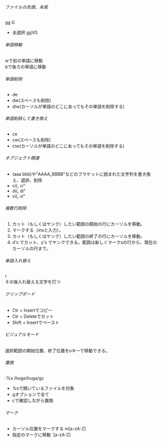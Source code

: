 ###### ファイルの先頭、末尾
gg
G
- 全選択
  ggVG

###### 単語移動
wで前の単語に移動  
bで後ろの単語に移動

###### 単語削除
 * de  
 * dw(スペースも削除)  
 * diw(カーソルが単語のどこにあってもその単語を削除する)

###### 単語削除して書き換え
 * ce  
 * cw(スペースも削除)  
 * ciw(カーソルが単語のどこにあってもその単語を削除する)

###### オブジェクト関連  
 * (aaa bbb)や"AAAA_BBBB"などのブラケットに囲まれた文字列を書き換え、選択、削除  
  * ci(, ci"
  * di(, di"
  * vi(, vi"

###### 複数行削除
 1. カット（もしくはヤンク）したい範囲の開始の行にカーソルを移動。
 2. マークする（msと入力）。
 3. カット（もしくはヤンク）したい範囲の終了の行にカーソルを移動。
 4. d's でカット、y's でヤンクできる。範囲は新しくマークsの行から、現在のカーソルの行まで。

###### 単語入れ替え  
r  
その後入れ替える文字を打つ

###### クリップボード
 * Ctr + Insertでコピー
 * Ctr + Deleteでカット
 * Shift + Insertでペースト

###### ビジュアルモード
  選択範囲の開始位置、終了位置をoキーで移動できる。

###### 置換
:%s /hoge/huga/gc
 * %sで開いているファイルを対象
 * gオプションで全て
 * cで確認しながら置換

###### マーク

 * カーソル位置をマークする m[a-zA-Z]  
 * 指定のマークに移動 `[a-zA-Z]  
